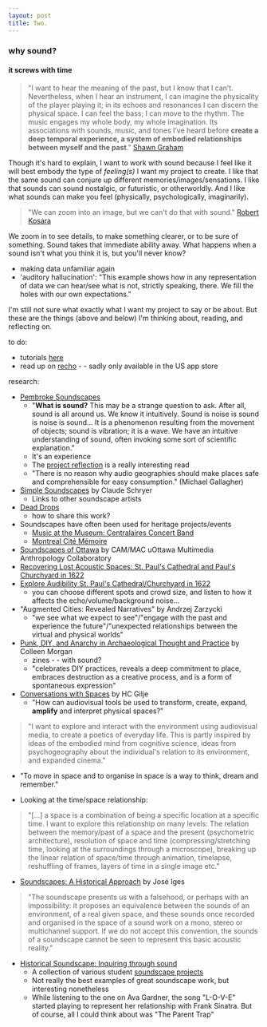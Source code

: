 ```yaml
---
layout: post
title: Two.
---
```


### why sound?
#### it screws with time

>"I want to hear the meaning of the past, but I know that I can’t. Nevertheless, when I hear an instrument, I can imagine the physicality of the player playing it; in its echoes and resonances I can discern the physical space. I can feel the bass; I can move to the rhythm. The music engages my whole body, my whole imagination. Its associations with sounds, music, and tones I’ve heard before **create a deep temporal experience, a system of embodied relationships between myself and the past**." [Shawn Graham](https://programminghistorian.org/lessons/sonification)

Though it's hard to explain, I want to work with sound because I feel like it will best embody the type of *feeling(s)* I want my project to create. I like that the same sound can conjure up different memories/images/sensations. I like that sounds can sound nostalgic, or futuristic, or otherworldly. And I like what sounds can make you feel (physically, psychologically, imaginarily).

>"We can zoom into an image, but we can't do that with sound." [Robert Kosara](https://eagereyes.org/techniques/sonification-the-power-the-problems)

We zoom in to see details, to make something clearer, or to be sure of something. Sound takes that immediate ability away. What happens when a sound isn't what you think it is, but you'll never know?

- making data unfamiliar again
- 'auditory hallucination': "This example shows how in any representation of data we can hear/see what is not, strictly speaking, there. We fill the holes with our own expectations."

I'm still not sure what exactly what I want my project to say or be about. But these are the things (above and below) I'm thinking about, reading, and reflecting on.

to do:
- tutorials [here](https://programminghistorian.org/lessons/sonification)
- read up on [recho](http://recho.org/) - - sadly only available in the US app store

research:
- [Pembroke Soundscapes](http://pembrokesoundscapes.ca/)
  - "**What is sound?** This may be a strange question to ask. After all, sound is all around us. We know it intuitively. Sound is noise is sound is noise is sound... It is a phenomenon resulting from the movement of objects; sound is vibration; it is a wave. We have an intuitive understanding of sound, often invoking some sort of scientific explanation."
  - It's an experience
  - The [project reflection](https://rblades.gitbooks.io/pembroke-soundscapes/content/chapter1.html) is a really interesting read
  - "There is no reason why audio geographies should make places safe and comprehensible for easy consumption." (Michael Gallagher)
- [Simple Soundscapes](http://simplesoundscapes.ca/) by Claude Schryer
  - Links to other soundscape artists
- [Dead Drops](http://deaddrops.com/)
  - how to share this work?
- Soundscapes have often been used for heritage projects/events
  - [Music at the Museum: Centralaires Concert Band](https://ingeniumcanada.org/aviation/whats-on/event-music-at-the-museum-february-4-2018.php)
  - [Montreal Cité Mémoire](http://www.montrealenhistoires.com/en/cite-memoire/)
- [Soundscapes of Ottawa](https://www.youtube.com/watch?v=fkSuJldQMp0) by CAM/MAC uOttawa Multimedia Anthropology Collaboratory
- [Recovering Lost Acoustic Spaces: St. Paul's Cathedral and Paul's Churchyard in 1622](https://www.digitalstudies.org/articles/10.16995/dscn.58/)
- [Explore Audibility St. Paul's Cathedral/Churchyard in 1622](https://vpcp.chass.ncsu.edu/experience/)
  - you can choose different spots and crowd size, and listen to how it affects the echo/volume/background noise...
- "Augmented Cities: Revealed Narratives" by Andrzej Zarzycki
  - "we see what we expect to see"/"engage with the past and experience the future"/"unexpected relationships between the virtual and physical worlds"
- [Punk, DIY, and Anarchy in Archaeological Thought and Practice](https://www.researchgate.net/publication/289533835_Punk_DIY_and_Anarchy_in_Archaeological_Thought_and_Practice) by Colleen Morgan
  - zines - - with sound?
  - "celebrates DIY practices, reveals a deep commitment to place, embraces destruction as a creative process, and is a form of spontaneous expression"
- [Conversations with Spaces](https://hcgilje.wordpress.com/about/) by HC Gilje
  - "How can audiovisual tools be used to transform, create, expand, **amplify** and interpret physical spaces?"

>"I want to explore and interact with the environment using audiovisual media, to create a poetics of everyday life. This is partly inspired by ideas of the embodied mind from cognitive science, ideas from psychogeography about the individual's relation to its environment, and expanded cinema."

  - "To move in space and to organise in space is a way to think, dream and remember."

  - Looking at the time/space relationship:

>"[...] a space is a combination of being a specific location at a specific time. I want to explore this relationship on many levels: The relation between the memory/past of a space and the present (psychometric architecture), resolution of space and time (compressing/stretching time, looking at the surroundings through a microscope), breaking up the linear relation of space/time through animation, timelapse, reshuffling of frames, layers of time in a single image etc."

- [Soundscapes: A Historical Approach](http://www.sonoscop.net/sonoscop/soundscape/igese.html) by José Iges

>"The soundscape presents us with a falsehood, or perhaps with an impossibility: it proposes an equivalence between the sounds of an environment, of a real given space, and these sounds once recorded and organised in the space of a sound work on a mono, stereo or multichannel support. If we do not accept this convention, the sounds of a soundscape cannot be seen to represent this basic acoustic reality."

- [Historical Soundscape: Inquiring through sound](http://www.historicalsoundscape.org/)
  - A collection of various student [soundscape projects](http://www.historicalsoundscape.org/?page_id=2) 
  - Not really the best examples of great soundscape work, but interesting nonetheless
  - While listening to the one on Ava Gardner, the song "L-O-V-E" started playing to represent her relationship with Frank Sinatra. But of course, all I could think about was "The Parent Trap"
